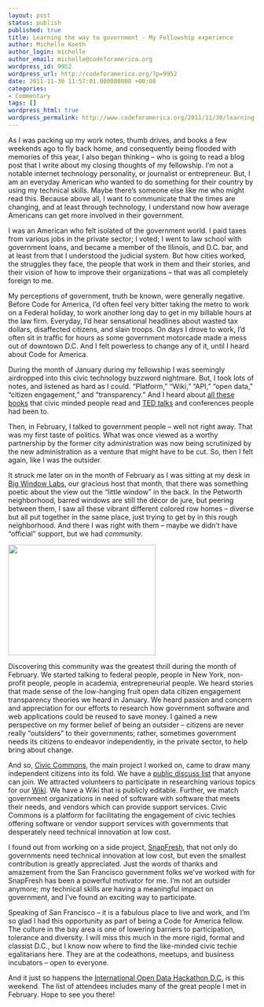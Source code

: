 ```yaml
---
layout: post
status: publish
published: true
title: Learning the way to government - My Fellowship experience
author: Michelle Koeth
author_login: michelle
author_email: michelle@codeforamerica.org
wordpress_id: 9952
wordpress_url: http://codeforamerica.org/?p=9952
date: 2011-11-30 11:57:01.000000000 +00:00
categories:
- Commentary
tags: []
wordpress_html: true
wordpress_permalink: http://www.codeforamerica.org/2011/11/30/learning-the-way-to-government-my-fellowship-experience/
---
```


<p>As I was packing up my work notes, thumb drives, and books a few weekends ago to fly back home, and consequently being flooded with memories of this year, I also began thinking – who is going to read a blog post that I write about my closing thoughts of my fellowship. I’m not a notable internet technology personality, or journalist or entrepreneur. But, I am an everyday American who wanted to do something for their country by using my technical skills. Maybe there’s someone else like me who might read this. Because above all, I want to communicate that the times are changing, and at least through technology, I understand now how average Americans can get more involved in their government.</p>
<p>I was an American who felt isolated of the government world. I paid taxes from various jobs in the private sector; I voted; I went to law school with government loans, and became a member of the Illinois, and D.C. bar, and at least from that I understood the judicial system. But how cities worked, the struggles they face, the people that work in them and their stories, and their vision of how to improve their organizations – that was all completely foreign to me.</p>
<p>My perceptions of government, truth be known, were generally negative. Before Code for America, I’d often feel very bitter taking the metro to work on a Federal holiday, to work another long day to get in my billable hours at the law firm. Everyday, I’d hear sensational headlines about wasted tax dollars, disaffected citizens, and slain troops. On days I drove to work, I’d often sit in traffic for hours as some government motorcade made a mess out of downtown D.C. And I felt powerless to change any of it, until I heard about Code for America.</p>
<p>During the month of January during my fellowship I was seemingly airdropped into this civic technology buzzword nightmare. But, I took lots of notes, and listened as hard as I could. “Platform,” “Wiki,” “API,” “open data,” “citizen engagement,” and “transparency.” And I heard about <a href="http://codeforamerica.org/2010/11/23/book-list/">all these books</a> that civic minded people read and <a href="http://www.ted.com/talks">TED talks</a> and conferences people had been to.</p>
<p>Then, in February, I talked to government people – well not right away. That was my first taste of politics. What was once viewed as a worthy partnership by the former city administration was now being scrutinized by the new administration as a venture that might have to be cut. So, then I felt again, like I was the outsider.</p>
<p>It struck me later on in the month of February as I was sitting at my desk in <a href="http://bigwindowlabs.com/">Big Window Labs</a>, our gracious host that month, that there was something poetic about the view out the “little window” in the back. In the Petworth neighborhood, barred windows are still the décor de jure, but peering between them, I saw all these vibrant different colored row homes – diverse but all put together in the same place, just trying to get by in this rough neighborhood. And there I was right with them – maybe we didn’t have “official” support, but we had <em>community</em>.</p>
<p><a href="http://codeforamerica.org/wp-content/uploads/2011/11/bigwindow.jpg"><img alt="" class="alignleft size-medium wp-image-9953" height="225" src="http://codeforamerica.org/wp-content/uploads/2011/11/bigwindow-300x225.jpg" title="bigwindow" width="300"/></a></p>
<p>Discovering this community was the greatest thrill during the month of February. We started talking to federal people, people in New York, non-profit people, people in academia, entrepreneurial people. We heard stories that made sense of the low-hanging fruit open data citizen engagement transparency theories we heard in January. We heard passion and concern and appreciation for our efforts to research how government software and web applications could be reused to save money. I gained a new perspective on my former belief of being an outsider – citizens are never really “outsiders” to their governments; rather, sometimes government needs its citizens to endeavor independently, in the private sector, to help bring about change.</p>
<p>And so, <a href="http://civiccommons.org/">Civic Commons</a>, the main project I worked on, came to draw many independent citizens into its fold. We have a <a href="https://groups.google.com/a/civiccommons.com/group/discuss/topics?pli=1">public discuss list</a> that anyone can join. We attracted volunteers to participate in researching various topics for our <a href="http://wiki.civiccommons.org/">Wiki</a>. We have a Wiki that is publicly editable. Further, we match government organizations in need of software with software that meets their needs, and vendors which can provide support services. Civic Commons is a platform for facilitating the engagement of civic techies offering software or vendor support services with governments that desperately need technical innovation at low cost.</p>
<p>I found out from working on a side project, <a href="http://www.snapfresh.org">SnapFresh</a>, that not only do governments need technical innovation at low cost, but even the smallest contribution is greatly appreciated. Just the words of thanks and amazement from the San Francisco government folks we’ve worked with for SnapFresh has been a powerful motivator for me. I’m not an outsider anymore; my technical skills are having a meaningful impact on government, and I’ve found an exciting way to participate.</p>
<p>Speaking of San Francisco – it is a fabulous place to live and work, and I’m so glad I had this opportunity as part of being a Code for America fellow. The culture in the bay area is one of lowering barriers to participation, tolerance and diversity. I will miss this much in the more rigid, formal and classist D.C., but I know now where to find the like-minded civic techie egalitarians here. They are at the codeathons, meetups, and business incubators – open to everyone.</p>
<p>And it just so happens the <a href="http://opendatahackdc.eventbrite.com/">International Open Data Hackathon D.C.</a> is this weekend. The list of attendees includes many of the great people I met in February. Hope to see you there!</p>
